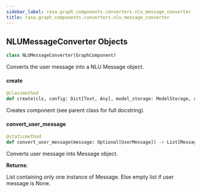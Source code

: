 ```yaml
---
sidebar_label: rasa.graph_components.converters.nlu_message_converter
title: rasa.graph_components.converters.nlu_message_converter
---
```

## NLUMessageConverter Objects

```python
class NLUMessageConverter(GraphComponent)
```

Converts the user message into a NLU Message object.

#### create

```python
@classmethod
def create(cls, config: Dict[Text, Any], model_storage: ModelStorage, resource: Resource, execution_context: ExecutionContext) -> NLUMessageConverter
```

Creates component (see parent class for full docstring).

#### convert\_user\_message

```python
@staticmethod
def convert_user_message(message: Optional[UserMessage]) -> List[Message]
```

Converts user message into Message object.

**Returns**:

  List containing only one instance of Message.
  Else empty list if user message is None.

